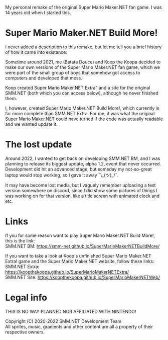 My personal remake of the original Super Mario Maker.NET fan game. I was 14 years old when I
started this.

# Super Mario Maker.NET Build More!

I never added a description to this remake, but let me tell you a brief history of how it came
into existance:

Sometime around 2021, me (Batata Douce) and Koop the Koopa decided to make our own versions of
the Super Mario Maker.NET fan game, which we were part of the small group of boys that somehow
got access to computers and developed that mess.

Koop created Super Mario Maker.NET Extra" and a site for the original SMM.NET (both which you
can access below), although he never finished them.

I, however, created Super Mario Maker.NET Build More!, which currently is far more complete
than SMM.NET Extra. For me, it was what the original Super Mario Maker.NET could have turned
if the code was actually readable and we wanted update it.

# The lost update

Around 2022, I wanted to get back on developing SMM.NET BM, and I was planning to release its
biggest update, alpha 1.2, event that never occurred. Development did hit an advanced stage,
but someday my not-so-great laptop would stop working, so I gave it away ¯\\\_(ツ)_/¯.

It may have become lost media, but I vaguely remember uploading a test version somewhere on
discord, since I did show some pictures of things I was working on for that version, like a
title screen with animated clock and etc.

# Links

If you for some reason want to play Super Mario Maker.NET Build More!, this is the link:<br>
SMM.NET BM: https://smm-net.github.io/SuperMarioMakerNETBuildMore/

If you want to take a look at Koop's unfinished Super Mario Maker.NET Extra! game and the
Super Mario Maker.NET website, follow these links:<br>
SMM.NET Extra: https://koopthekoopa.github.io/SuperMarioMakerNETExtra/<br>
SMM.NET Site: https://koopthekoopa.github.io/SuperMarioMakerNETWeb/

# Legal info
THIS IS NO WAY PLANNED NOR AFFILIATED WITH NINTENDO!

Copyright (C) 2020-2022 SMM.NET Development Team<br>
All sprites, music, gradients and other content are all a property of their respective owners.
